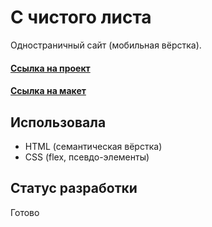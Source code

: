 # С чистого листа

Одностраничный сайт (мобильная вёрстка).

#### [Ссылка на проект](https://irinaais.github.io/s-chistogo-lista/)
#### [Ссылка на макет](https://www.figma.com/file/vYJfYCZUddsUQUCYUktcID/%231-%D0%A1-%D1%87%D0%B8%D1%81%D1%82%D0%BE%D0%B3%D0%BE-%D0%BB%D0%B8%D1%81%D1%82%D0%B0/duplicate)

## Использовала

* HTML (семантическая вёрстка)
* CSS (flex, псевдо-элементы)

## Статус разработки

Готово
